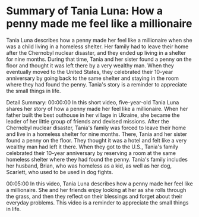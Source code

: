 # Summary of Tania Luna: How a penny made me feel like a millionaire

Tania Luna describes how a penny made her feel like a millionaire when she was a child living in a homeless shelter. Her family had to leave their home after the Chernobyl nuclear disaster, and they ended up living in a shelter for nine months. During that time, Tania and her sister found a penny on the floor and thought it was left there by a very wealthy man. When they eventually moved to the United States, they celebrated their 10-year anniversary by going back to the same shelter and staying in the room where they had found the penny. Tania's story is a reminder to appreciate the small things in life.

Detail Summary: 
00:00:00
In this short video, five-year-old Tania Luna shares her story of how a penny made her feel like a millionaire. When her father built the best outhouse in her village in Ukraine, she became the leader of her little group of friends and devised missions. After the Chernobyl nuclear disaster, Tania's family was forced to leave their home and live in a homeless shelter for nine months. There, Tania and her sister found a penny on the floor. They thought it was a hotel and felt like a very wealthy man had left it there. When they got to the U.S., Tania's family celebrated their 10-year anniversary by reserving a room at the same homeless shelter where they had found the penny. Tania's family includes her husband, Brian, who was homeless as a kid, as well as her dog, Scarlett, who used to be used in dog fights.

00:05:00
In this video, Tania Luna describes how a penny made her feel like a millionaire. She and her friends enjoy looking at her as she rolls through the grass, and then they reflect on their blessings and forget about their everyday problems. This video is a reminder to appreciate the small things in life.

